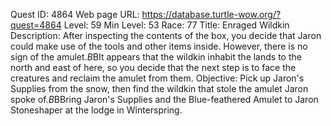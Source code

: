 Quest ID: 4864
Web page URL: https://database.turtle-wow.org/?quest=4864
Level: 59
Min Level: 53
Race: 77
Title: Enraged Wildkin
Description: After inspecting the contents of the box, you decide that Jaron could make use of the tools and other items inside. However, there is no sign of the amulet.$B$BIt appears that the wildkin inhabit the lands to the north and east of here, so you decide that the next step is to face the creatures and reclaim the amulet from them.
Objective: Pick up Jaron's Supplies from the snow, then find the wildkin that stole the amulet Jaron spoke of.$B$BBring Jaron's Supplies and the Blue-feathered Amulet to Jaron Stoneshaper at the lodge in Winterspring.

